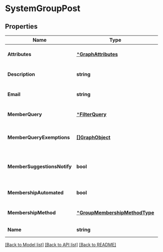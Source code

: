 # SystemGroupPost

## Properties
Name | Type | Description | Notes
------------ | ------------- | ------------- | -------------
**Attributes** | [***GraphAttributes**](GraphAttributes.md) |  | [optional] [default to null]
**Description** | **string** | Description of a System Group | [optional] [default to null]
**Email** | **string** | Email address of a System Group | [optional] [default to null]
**MemberQuery** | [***FilterQuery**](FilterQuery.md) |  | [optional] [default to null]
**MemberQueryExemptions** | [**[]GraphObject**](GraphObject.md) | Array of GraphObjects exempted from the query | [optional] [default to null]
**MemberSuggestionsNotify** | **bool** | True if notification emails are to be sent for membership suggestions. | [optional] [default to null]
**MembershipAutomated** | **bool** | Deprecated. Use membershipMethod instead | [optional] [default to null]
**MembershipMethod** | [***GroupMembershipMethodType**](GroupMembershipMethodType.md) |  | [optional] [default to null]
**Name** | **string** | Display name of a System Group. | [default to null]

[[Back to Model list]](../README.md#documentation-for-models) [[Back to API list]](../README.md#documentation-for-api-endpoints) [[Back to README]](../README.md)



